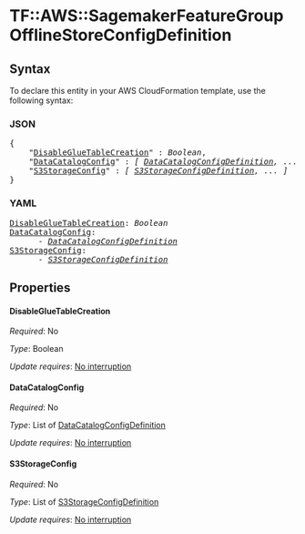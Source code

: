# TF::AWS::SagemakerFeatureGroup OfflineStoreConfigDefinition

## Syntax

To declare this entity in your AWS CloudFormation template, use the following syntax:

### JSON

<pre>
{
    "<a href="#disablegluetablecreation" title="DisableGlueTableCreation">DisableGlueTableCreation</a>" : <i>Boolean</i>,
    "<a href="#datacatalogconfig" title="DataCatalogConfig">DataCatalogConfig</a>" : <i>[ <a href="datacatalogconfigdefinition.md">DataCatalogConfigDefinition</a>, ... ]</i>,
    "<a href="#s3storageconfig" title="S3StorageConfig">S3StorageConfig</a>" : <i>[ <a href="s3storageconfigdefinition.md">S3StorageConfigDefinition</a>, ... ]</i>
}
</pre>

### YAML

<pre>
<a href="#disablegluetablecreation" title="DisableGlueTableCreation">DisableGlueTableCreation</a>: <i>Boolean</i>
<a href="#datacatalogconfig" title="DataCatalogConfig">DataCatalogConfig</a>: <i>
      - <a href="datacatalogconfigdefinition.md">DataCatalogConfigDefinition</a></i>
<a href="#s3storageconfig" title="S3StorageConfig">S3StorageConfig</a>: <i>
      - <a href="s3storageconfigdefinition.md">S3StorageConfigDefinition</a></i>
</pre>

## Properties

#### DisableGlueTableCreation

_Required_: No

_Type_: Boolean

_Update requires_: [No interruption](https://docs.aws.amazon.com/AWSCloudFormation/latest/UserGuide/using-cfn-updating-stacks-update-behaviors.html#update-no-interrupt)

#### DataCatalogConfig

_Required_: No

_Type_: List of <a href="datacatalogconfigdefinition.md">DataCatalogConfigDefinition</a>

_Update requires_: [No interruption](https://docs.aws.amazon.com/AWSCloudFormation/latest/UserGuide/using-cfn-updating-stacks-update-behaviors.html#update-no-interrupt)

#### S3StorageConfig

_Required_: No

_Type_: List of <a href="s3storageconfigdefinition.md">S3StorageConfigDefinition</a>

_Update requires_: [No interruption](https://docs.aws.amazon.com/AWSCloudFormation/latest/UserGuide/using-cfn-updating-stacks-update-behaviors.html#update-no-interrupt)

